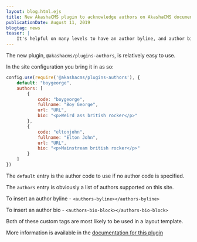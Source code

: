 ```yaml
---
layout: blog.html.ejs
title: New AkashaCMS plugin to acknowledge authors on AkashaCMS documents
publicationDate: August 11, 2019
blogtag: news
teaser: |
    It's helpful on many levels to have an author byline, and author bio, on web pages.  Both of these help your readers know who you are and can act to build credibility for a website.  Today we have released a new plugin to serve that purpose.
---
```


The new plugin, `@akashacms/plugins-authors`, is relatively easy to use.

In the site configuration you bring it in as so:

```js
config.use(require('@akashacms/plugins-authors'), {
    default: "boygeorge",
    authors: [
        {
            code: "boygeorge",
            fullname: "Boy George",
            url: "URL",
            bio: "<p>Weird ass british rocker</p>"
        },
        {
            code: "eltonjohn",
            fullname: "Elton John",
            url: "URL",
            bio: "<p>Mainstream british rocker</p>"
        }
    ]
})
```

The `default` entry is the author code to use if no author code is specified.  

The `authors` entry is obviously a list of authors supported on this site.

To insert an author byline - `<authors-byline></authors-byline>`

To insert an author bio - `<authors-bio-block></authors-bio-block>`

Both of these custom tags are most likely to be used in a layout template.

More information is available in the [documentation for this plugin](/plugins/authors/index.html)